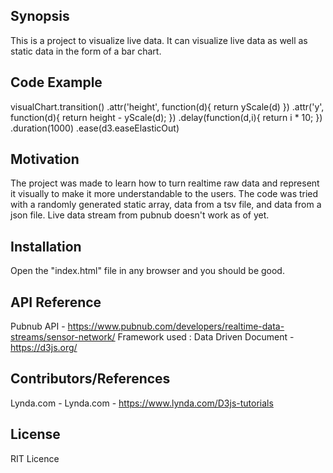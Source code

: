 ## Synopsis

This is a project to visualize live data. It can visualize live data as well as static data in the form of a bar chart.

## Code Example

visualChart.transition()
        .attr('height', function(d){
                return yScale(d)
            })
        .attr('y', function(d){
                return height - yScale(d);
            })
        .delay(function(d,i){
            return i * 10;
        })
        .duration(1000)
        .ease(d3.easeElasticOut)

## Motivation

The project was made to learn how to turn realtime raw data and represent it visually to make it more understandable to the users. The code was tried with a randomly generated static array,  data from a tsv file, and data from a json file. Live data stream from pubnub doesn't work as of yet.

## Installation

Open the "index.html" file in any browser and you should be good.

## API Reference

Pubnub API - https://www.pubnub.com/developers/realtime-data-streams/sensor-network/
Framework used : Data Driven Document - https://d3js.org/

## Contributors/References

Lynda.com - Lynda.com - https://www.lynda.com/D3js-tutorials

## License

RIT Licence
